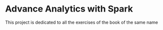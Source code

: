 # Advance Analytics with Spark
This project is dedicated to all the exercises of the book of the same name